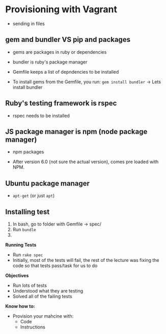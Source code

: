 # Provisioning with Vagrant
- sending in files

## gem and bundler VS pip and packages
- gems are packages in ruby or dependencies
- bundler is ruby's package manager

- Gemfile keeps a list of depndencies to be installed

- To install gems from the Gemfile, you run: `gem install bundler`
-> Lets install bundler

## Ruby's testing framework is rspec
- rspec needs to be installed

## JS package manager is npm (node package manager)
- npm packages

- After version 6.0 (not sure the actual version), comes pre loaded with NPM.

## Ubuntu package manager
- `apt-get` (or just `apt`)

## Installing test
1. In bash, go to folder with Gemfile -> spec/
2. Run `bundle` 
3. 
**Running Tests**
- Run `rake spec`
- Initially, most of the tests will fail, the rest of the lecture was fixing the code so that tests pass/task for us to do

**Objectives**
- Run lots of tests
- Understood what they are testing
- Solved all of the failing tests

**Know how to:**
- Provision your mahcine with:
  - Code
  - Instructions